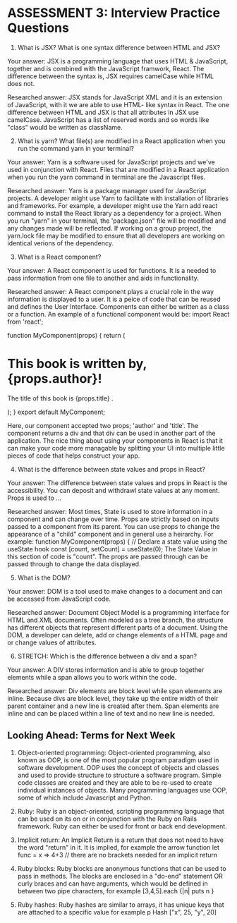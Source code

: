 # ASSESSMENT 3: Interview Practice Questions

1. What is JSX? What is one syntax difference between HTML and JSX?

Your answer: JSX is a programming language that uses HTML & JavaScript, together and is combined with the JavaScript framwork, React. The difference between the syntax is, JSX requires camelCase while HTML does not.

Researched answer: JSX stands for JavaScript XML and it is an extension of JavaScript, with it we are able to use HTML- like syntax in React. The one difference between HTML and JSX is that all attributes in JSX use camelCase. JavaScript has a list of reserved words and so words like "class" would be written as className. 

2. What is yarn? What file(s) are modified in a React application when you run the command yarn in your terminal?

Your answer: Yarn is a software used for JavaScript projects and we've used in conjunction with React. Files that are modified in a React application when you run the yarn command in terminal are the Javascript files. 

Researched answer: Yarn is a package manager used for JavaScript projects. A developer might use Yarn to facilitate with installation of libraries and frameworks. For example, a developer might use the Yarn add react command to install the React library as a dependency for a project. When you run "yarn" in your terminal, the 'package.json" file will be modified and any changes made will be reflected. If working on a group project, the yarn.lock file may be modified to ensure that all developers are working on identical verions of the dependency.

3. What is a React component?

Your answer: A React component is used for functions. It is a needed to pass information from one file to another and aids in functionality. 

Researched answer: A React component plays a crucial role in the way information is displayed to a user. It is a peice of code that can be reused and defines the User Interface. Components can either be written as a class or a function. An example of a functional component would be:
import React from 'react';

function MyComponent(props) {
  return (
    <div>
      <h1>This book is written by, {props.author}!</h1>
      <p>The title of this book is {props.title} .</p>
    </div>
  );
}
export default MyComponent;

Here, our component accepted two props; 'author' and 'title'. The component returns a div and that div can be used in another part of the application. The nice thing about using your components in React is that it can make your code more managable by splitting your UI into multiple little pieces of code that helps construct your app.
 
4. What is the difference between state values and props in React?

Your answer: The difference between state values and props in React is the accessibility. You can deposit and withdrawl state values at any moment. Props is used to ...

Researched answer: Most times, State is used to store information in a component and can change over time. Props are strictly based on inputs passed to a component from its parent. You can use props to change the appearance of a "child" component and in general use a heirarchy. For example:
function MyComponent(props) {
  // Declare a state value using the useState hook
  const [count, setCount] = useState(0);
The State Value in this section of code is "count". The props are passed through can be passed through to change the data displayed.

5. What is the DOM?

Your answer: DOM is a tool used to make changes to a document and can be accessed from JavaScript code.  

Researched answer: Document Object Model is a programming interface for HTML and XML documents. Often modeled as a tree branch, the structure has different objects that represent different parts of a document. Using the DOM, a developer can delete, add or change elements of a HTML page and or change values of attributes. 

6. STRETCH: Which is the difference between a div and a span?

Your answer: A DIV stores information and is able to group together elements while a span allows you to work within the code.  

Researched answer: Div elements are block level while span elements are inline. Because divs are block level, they take up the entire width of their parent container and a new line is created after them. Span elements are inline and can be placed within a line of text and no new line is needed.

## Looking Ahead: Terms for Next Week
 
1. Object-oriented programming: Object-oriented programming, also known as OOP, is one of the most popular program paradigm used in software development. OOP uses the concept of objects and classes and used to provide structure to structure a software program. Simple code classes are created and they are able to be re-used to create individual instances of objects. Many programming languages use OOP, some of which include Javascript and Python. 

2. Ruby: Ruby is an object-oriented, scripting programming language that can be used on its on or in conjunction with the Ruby on Rails framework. Ruby can either be used for front or back end development. 

3. Implicit return: An Implicit Return is a return that does not need to have the word "return" in it. It is implied, for example the arrow function let func = x => 4+3 // there are no brackets needed for an implicit return
4. Ruby blocks: Ruby blocks are anonymous functions that can be used to pass in methods. The blocks are enclosed in a "do-end" statement OR curly braces and can have arguments, which would be defined in between two pipe characters, for example [3,4,5].each  {|n| puts n }
5. Ruby hashes: Ruby hashes are similar to arrays, it has unique keys that are attached to a specific value for example p Hash ["x", 25, "y", 20]
